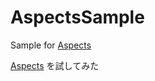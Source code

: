 AspectsSample
=============

Sample for [Aspects](https://github.com/steipete/Aspects)

[Aspects](https://github.com/steipete/Aspects) を試してみた
